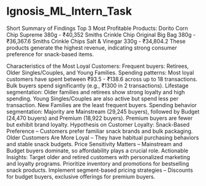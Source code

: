 # Ignosis_ML_Intern_Task

Short Summary of Findings
Top 3 Most Profitable Products:
Dorito Corn Chip Supreme 380g - ₹40,352
Smiths Crinkle Chip Original Big Bag 380g - ₹36,367.6
Smiths Crinkle Chips Salt & Vinegar 330g - ₹34,804.2
These products generate the highest revenue, indicating strong consumer preference for snack-based items.

Characteristics of the Most Loyal Customers:
Frequent buyers: Retirees, Older Singles/Couples, and Young Families.
Spending patterns:
Most loyal customers have spent between ₹93.5 - ₹138.6 across up to 18 transactions.
Bulk buyers spend significantly (e.g., ₹1300 in 2 transactions).
Lifestage segmentation:
Older families and retirees show strong loyalty and high spending.
Young Singles/Couples are also active but spend less per transaction.
New Families are the least frequent buyers.
Spending behavior segmentation:
Majority are Mainstream (29,245 buyers), followed by Budget (24,470 buyers) and Premium (18,922 buyers).
Premium buyers are fewer but exhibit brand loyalty.
Hypothesis on Customer Loyalty:
Snack-Based Preference – Customers prefer familiar snack brands and bulk packaging.
Older Customers Are More Loyal – They have habitual purchasing behaviors and stable snack budgets.
Price Sensitivity Matters – Mainstream and Budget buyers dominate, so affordability plays a crucial role.
Actionable Insights:
Target older and retired customers with personalized marketing and loyalty programs.
Prioritize inventory and promotions for bestselling snack products.
Implement segment-based pricing strategies – Discounts for budget buyers, exclusive offerings for premium buyers.
